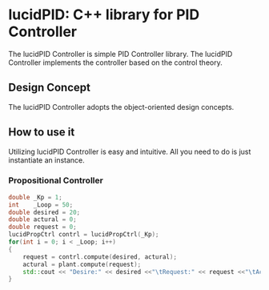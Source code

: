 # lucidPID: C++ library for PID Controller
The lucidPID Controller is simple PID Controller library. The lucidPID Controller implements the controller based on the control theory. 

## Design Concept
The lucidPID Controller adopts the object-oriented design concepts. 

## How to use it
Utilizing lucidPID Controller is easy and intuitive. All you need to do is just instantiate an instance. 

### Propositional Controller
```C++
double _Kp = 1;
int    _Loop = 50;
double desired = 20;
double actural = 0;
double request = 0;
lucidPropCtrl contrl = lucidPropCtrl(_Kp);
for(int i = 0; i < _Loop; i++)
{
    request = contrl.compute(desired, actural);
    actural = plant.compute(request);
    std::cout << "Desire:" << desired <<"\tRequest:" << request <<"\tActual:" << actural << std::endl; 
}
```
